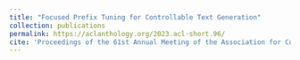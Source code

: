 ```yaml
---
title: "Focused Prefix Tuning for Controllable Text Generation"
collection: publications
permalink: https://aclanthology.org/2023.acl-short.96/
cite: 'Proceedings of the 61st Annual Meeting of the Association for Computational Linguistics.'
---
```

